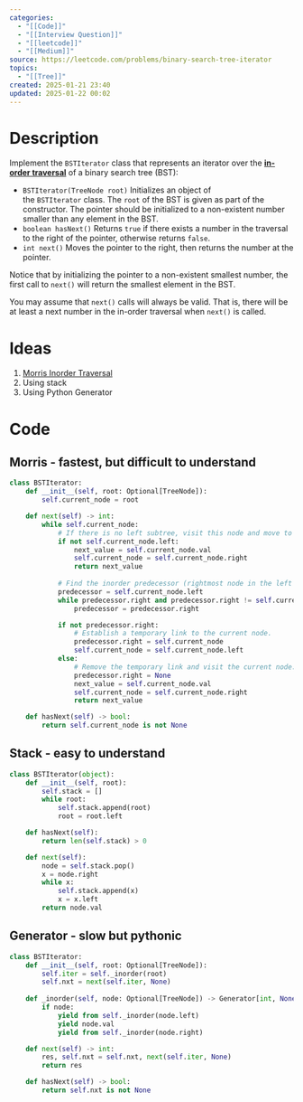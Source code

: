 ```yaml
---
categories:
  - "[[Code]]"
  - "[[Interview Question]]"
  - "[[leetcode]]"
  - "[[Medium]]"
source: https://leetcode.com/problems/binary-search-tree-iterator
topics:
  - "[[Tree]]"
created: 2025-01-21 23:40
updated: 2025-01-22 00:02
---
```

# Description
Implement the `BSTIterator` class that represents an iterator over the **[in-order traversal](https://en.wikipedia.org/wiki/Tree_traversal#In-order_(LNR))** of a binary search tree (BST):

- `BSTIterator(TreeNode root)` Initializes an object of the `BSTIterator` class. The `root` of the BST is given as part of the constructor. The pointer should be initialized to a non-existent number smaller than any element in the BST.
- `boolean hasNext()` Returns `true` if there exists a number in the traversal to the right of the pointer, otherwise returns `false`.
- `int next()` Moves the pointer to the right, then returns the number at the pointer.

Notice that by initializing the pointer to a non-existent smallest number, the first call to `next()` will return the smallest element in the BST.

You may assume that `next()` calls will always be valid. That is, there will be at least a next number in the in-order traversal when `next()` is called.
# Ideas
1. [Morris Inorder Traversal](https://www.geeksforgeeks.org/inorder-tree-traversal-without-recursion-and-without-stack/)
2. Using stack
3. Using Python Generator

# Code
## Morris - fastest, but difficult to understand
```python
class BSTIterator:
    def __init__(self, root: Optional[TreeNode]):
        self.current_node = root

    def next(self) -> int:
        while self.current_node:
            # If there is no left subtree, visit this node and move to the right subtree.
            if not self.current_node.left:
                next_value = self.current_node.val
                self.current_node = self.current_node.right
                return next_value
            
            # Find the inorder predecessor (rightmost node in the left subtree).
            predecessor = self.current_node.left
            while predecessor.right and predecessor.right != self.current_node:
                predecessor = predecessor.right

            if not predecessor.right:
                # Establish a temporary link to the current node.
                predecessor.right = self.current_node
                self.current_node = self.current_node.left
            else:
                # Remove the temporary link and visit the current node.
                predecessor.right = None
                next_value = self.current_node.val
                self.current_node = self.current_node.right
                return next_value

    def hasNext(self) -> bool:
        return self.current_node is not None
```

## Stack - easy to understand
```python
class BSTIterator(object):
    def __init__(self, root):
        self.stack = []
        while root:
            self.stack.append(root)
            root = root.left

    def hasNext(self):
        return len(self.stack) > 0

    def next(self):
        node = self.stack.pop()
        x = node.right
        while x:
            self.stack.append(x)
            x = x.left
        return node.val
```

## Generator - slow but pythonic
```python
class BSTIterator:
    def __init__(self, root: Optional[TreeNode]):
        self.iter = self._inorder(root)
        self.nxt = next(self.iter, None)
    
    def _inorder(self, node: Optional[TreeNode]) -> Generator[int, None, None]:
        if node:
            yield from self._inorder(node.left)
            yield node.val
            yield from self._inorder(node.right)

    def next(self) -> int:
        res, self.nxt = self.nxt, next(self.iter, None)
        return res

    def hasNext(self) -> bool:
        return self.nxt is not None
```